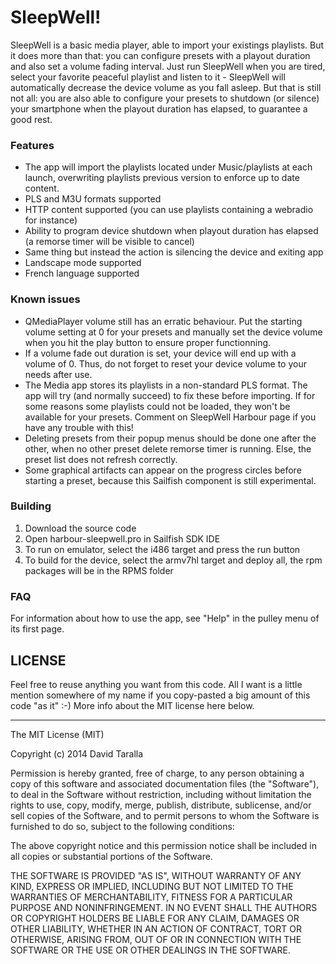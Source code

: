 SleepWell!
=================

SleepWell is a basic media player, able to import your existings playlists. But it does more than that: you can configure presets with a playout duration and also set a volume fading interval.
Just run SleepWell when you are tired, select your favorite peaceful playlist and listen to it - SleepWell will automatically decrease the device volume as you fall asleep.
But that is still not all: you are also able to configure your presets to shutdown (or silence) your smartphone when the playout duration has elapsed, to guarantee a good rest.

### Features
* The app will import the playlists located under Music/playlists at each launch, overwriting playlists previous version to enforce up to date content.
* PLS and M3U formats supported
* HTTP content supported (you can use playlists containing a webradio for instance)
* Ability to program device shutdown when playout duration has elapsed (a remorse timer will be visible to cancel)
* Same thing but instead the action is silencing the device and exiting app
* Landscape mode supported
* French language supported

### Known issues
* QMediaPlayer volume still has an erratic behaviour. Put the starting volume setting at 0 for your presets and manually set the device volume when you hit the play button to ensure proper functionning.
* If a volume fade out duration is set, your device will end up with a volume of 0. Thus, do not forget to reset your device volume to your needs after use.
* The Media app stores its playlists in a non-standard PLS format. The app will try (and normally succeed) to fix these before importing. If for some reasons some playlists could not be loaded, they won't be available for your presets. Comment on SleepWell Harbour page if you have any trouble with this!
* Deleting presets from their popup menus should be done one after the other, when no other preset delete remorse timer is running. Else, the preset list does not refresh correctly.
* Some graphical artifacts can appear on the progress circles before starting a preset, because this Sailfish component is still experimental.

### Building
1. Download the source code
2. Open harbour-sleepwell.pro in Sailfish SDK IDE
3. To run on emulator, select the i486 target and press the run button
4. To build for the device, select the armv7hl target and deploy all, the rpm packages will be in the RPMS folder

### FAQ
For information about how to use the app, see "Help" in the pulley menu of its first page.

## LICENSE
Feel free to reuse anything you want from this code. All I want is a little mention somewhere of my name if you copy-pasted a big amount of this code "as it" :-) More info about the MIT license here below.

***

The MIT License (MIT)

Copyright (c) 2014 David Taralla

Permission is hereby granted, free of charge, to any person obtaining a copy
of this software and associated documentation files (the "Software"), to deal
in the Software without restriction, including without limitation the rights
to use, copy, modify, merge, publish, distribute, sublicense, and/or sell
copies of the Software, and to permit persons to whom the Software is
furnished to do so, subject to the following conditions:

The above copyright notice and this permission notice shall be included in all
copies or substantial portions of the Software.

THE SOFTWARE IS PROVIDED "AS IS", WITHOUT WARRANTY OF ANY KIND, EXPRESS OR
IMPLIED, INCLUDING BUT NOT LIMITED TO THE WARRANTIES OF MERCHANTABILITY,
FITNESS FOR A PARTICULAR PURPOSE AND NONINFRINGEMENT. IN NO EVENT SHALL THE
AUTHORS OR COPYRIGHT HOLDERS BE LIABLE FOR ANY CLAIM, DAMAGES OR OTHER
LIABILITY, WHETHER IN AN ACTION OF CONTRACT, TORT OR OTHERWISE, ARISING FROM,
OUT OF OR IN CONNECTION WITH THE SOFTWARE OR THE USE OR OTHER DEALINGS IN THE
SOFTWARE.
